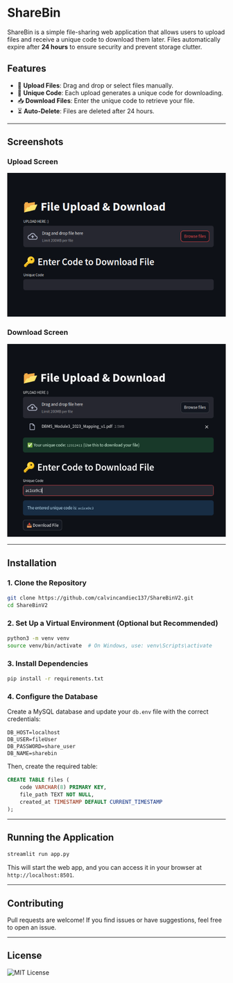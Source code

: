 # ShareBin

ShareBin is a simple file-sharing web application that allows users to upload files and receive a unique code to download them later. Files automatically expire after **24 hours** to ensure security and prevent storage clutter.

## Features

- 📂 **Upload Files**: Drag and drop or select files manually.
- 🔑 **Unique Code**: Each upload generates a unique code for downloading.
- 📥 **Download Files**: Enter the unique code to retrieve your file.
- ⏳ **Auto-Delete**: Files are deleted after 24 hours.

---

## Screenshots

### Upload Screen

![Upload Screen](Screenshots/Upload.png)

### Download Screen

![Download Screen](Screenshots/Dowload.png)

---

## Installation

### **1. Clone the Repository**

```bash
git clone https://github.com/calvincandiec137/ShareBinV2.git
cd ShareBinV2
```

### **2. Set Up a Virtual Environment (Optional but Recommended)**

```bash
python3 -m venv venv
source venv/bin/activate  # On Windows, use: venv\Scripts\activate
```

### **3. Install Dependencies**

```bash
pip install -r requirements.txt
```

### **4. Configure the Database**

Create a MySQL database and update your `db.env` file with the correct credentials:

```
DB_HOST=localhost
DB_USER=fileUser
DB_PASSWORD=share_user
DB_NAME=sharebin
```

Then, create the required table:

```sql
CREATE TABLE files (
    code VARCHAR(8) PRIMARY KEY,
    file_path TEXT NOT NULL,
    created_at TIMESTAMP DEFAULT CURRENT_TIMESTAMP
);
```

---

## Running the Application

```bash
streamlit run app.py
```

This will start the web app, and you can access it in your browser at `http://localhost:8501`.

---

## Contributing

Pull requests are welcome! If you find issues or have suggestions, feel free to open an issue.

---

## License

![MIT License](https://img.shields.io/badge/License-MIT-blue.svg)
